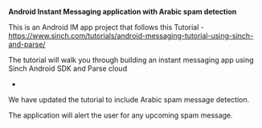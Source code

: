 **Android Instant Messaging application with Arabic spam detection**

This is an Android IM app project that follows this Tutorial - https://www.sinch.com/tutorials/android-messaging-tutorial-using-sinch-and-parse/

The tutorial will walk you through building an instant messaging app using Sinch Android SDK and Parse cloud



-

We have updated the tutorial to include Arabic spam message detection.

 The application will alert the user for any upcoming spam message.
 

